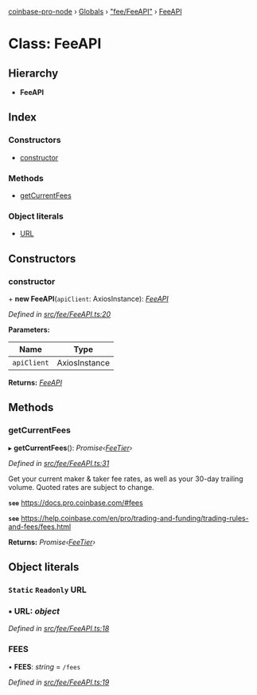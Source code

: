 [coinbase-pro-node](../README.md) › [Globals](../globals.md) › ["fee/FeeAPI"](../modules/_fee_feeapi_.md) › [FeeAPI](_fee_feeapi_.feeapi.md)

# Class: FeeAPI

## Hierarchy

- **FeeAPI**

## Index

### Constructors

- [constructor](_fee_feeapi_.feeapi.md#constructor)

### Methods

- [getCurrentFees](_fee_feeapi_.feeapi.md#getcurrentfees)

### Object literals

- [URL](_fee_feeapi_.feeapi.md#static-readonly-url)

## Constructors

### constructor

\+ **new FeeAPI**(`apiClient`: AxiosInstance): _[FeeAPI](_fee_feeapi_.feeapi.md)_

_Defined in [src/fee/FeeAPI.ts:20](https://github.com/bennyn/coinbase-pro-node/blob/08c3f97/src/fee/FeeAPI.ts#L20)_

**Parameters:**

| Name        | Type          |
| ----------- | ------------- |
| `apiClient` | AxiosInstance |

**Returns:** _[FeeAPI](_fee_feeapi_.feeapi.md)_

## Methods

### getCurrentFees

▸ **getCurrentFees**(): _Promise‹[FeeTier](../interfaces/_fee_feeapi_.feetier.md)›_

_Defined in [src/fee/FeeAPI.ts:31](https://github.com/bennyn/coinbase-pro-node/blob/08c3f97/src/fee/FeeAPI.ts#L31)_

Get your current maker & taker fee rates, as well as your 30-day trailing volume. Quoted rates are subject to change.

**`see`** https://docs.pro.coinbase.com/#fees

**`see`** https://help.coinbase.com/en/pro/trading-and-funding/trading-rules-and-fees/fees.html

**Returns:** _Promise‹[FeeTier](../interfaces/_fee_feeapi_.feetier.md)›_

## Object literals

### `Static` `Readonly` URL

### ▪ **URL**: _object_

_Defined in [src/fee/FeeAPI.ts:18](https://github.com/bennyn/coinbase-pro-node/blob/08c3f97/src/fee/FeeAPI.ts#L18)_

### FEES

• **FEES**: _string_ = `/fees`

_Defined in [src/fee/FeeAPI.ts:19](https://github.com/bennyn/coinbase-pro-node/blob/08c3f97/src/fee/FeeAPI.ts#L19)_
